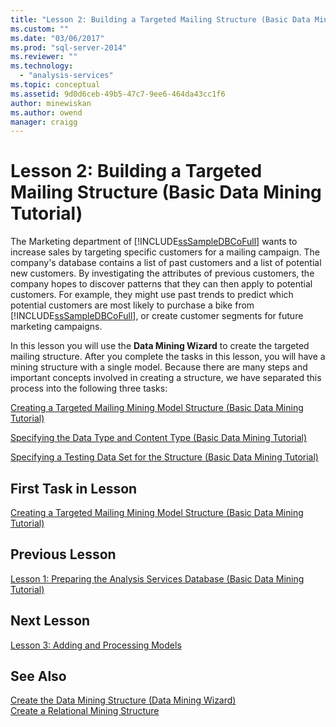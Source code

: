 ```yaml
---
title: "Lesson 2: Building a Targeted Mailing Structure (Basic Data Mining Tutorial) | Microsoft Docs"
ms.custom: ""
ms.date: "03/06/2017"
ms.prod: "sql-server-2014"
ms.reviewer: ""
ms.technology: 
  - "analysis-services"
ms.topic: conceptual
ms.assetid: 9d0d6ceb-49b5-47c7-9ee6-464da43cc1f6
author: minewiskan
ms.author: owend
manager: craigg
---
```

# Lesson 2: Building a Targeted Mailing Structure (Basic Data Mining Tutorial)
  The Marketing department of [!INCLUDE[ssSampleDBCoFull](../includes/sssampledbcofull-md.md)] wants to increase sales by targeting specific customers for a mailing campaign. The company's database contains a list of past customers and a list of potential new customers. By investigating the attributes of previous customers, the company hopes to discover patterns that they can then apply to potential customers. For example, they might use past trends to predict which potential customers are most likely to purchase a bike from [!INCLUDE[ssSampleDBCoFull](../includes/sssampledbcofull-md.md)], or create customer segments for future marketing campaigns.  
  
 In this lesson you will use the **Data Mining Wizard** to create the targeted mailing structure. After you complete the tasks in this lesson, you will have a mining structure with a single model. Because there are many steps and important concepts involved in creating a structure, we have separated this process into the following three tasks:  
  
 [Creating a Targeted Mailing Mining Model Structure &#40;Basic Data Mining Tutorial&#41;](../../2014/tutorials/creating-a-targeted-mailing-mining-model-structure-basic-data-mining-tutorial.md)  
  
 [Specifying the Data Type and Content Type &#40;Basic Data Mining Tutorial&#41;](../../2014/tutorials/specifying-the-data-type-and-content-type-basic-data-mining-tutorial.md)  
  
 [Specifying a Testing Data Set for the Structure &#40;Basic Data Mining Tutorial&#41;](../../2014/tutorials/specifying-a-testing-data-set-for-the-structure-basic-data-mining-tutorial.md)  
  
## First Task in Lesson  
 [Creating a Targeted Mailing Mining Model Structure &#40;Basic Data Mining Tutorial&#41;](../../2014/tutorials/creating-a-targeted-mailing-mining-model-structure-basic-data-mining-tutorial.md)  
  
## Previous Lesson  
 [Lesson 1: Preparing the Analysis Services Database &#40;Basic Data Mining Tutorial&#41;](../../2014/tutorials/lesson-1-preparing-the-analysis-services-database-basic-data-mining-tutorial.md)  
  
## Next  Lesson  
 [Lesson 3: Adding and Processing Models](../../2014/tutorials/lesson-3-adding-and-processing-models.md)  
  
## See Also  
 [Create the Data Mining Structure &#40;Data Mining Wizard&#41;](../../2014/analysis-services/create-the-data-mining-structure-data-mining-wizard.md)   
 [Create a Relational Mining Structure](../../2014/analysis-services/data-mining/create-a-relational-mining-structure.md)  
  
  

